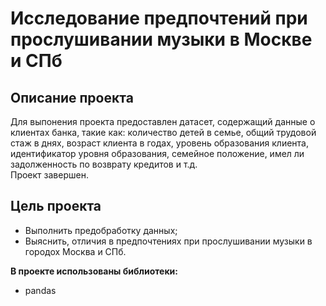 # Исследование предпочтений при прослушивании музыки в Москве и СПб
## Описание проекта

Для выпонения проекта предоставлен датасет, содержащий данные о клиентах банка, такие как: количество детей в семье, общий трудовой стаж в днях,
 возраст клиента в годах, уровень образования клиента, идентификатор уровня образования, семейное положение, имел ли задолженность по возврату кредитов и т.д.
<br>Проект завершен.

## Цель проекта
- Выполнить предобработку данных;
- Выяснить, отличия в предпочтениях при прослушивании музыки в городох Москва и СПб.

**В проекте использованы библиотеки:**
- pandas

